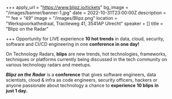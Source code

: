 +++
apply_url = "https://www.blipz.io/tickets"
bg_image = "/images/banner/banner-1.jpg"
date = 2022-10-31T23:00:00Z
description = ""
fee = "49"
image = "/images/Blipz.png"
location = "Werkspoorkathedraal, Tractieweg 41, 3541AP Utrecht"
speaker = []
title = "Blipz on the Radar"

+++
Opportunity for LIVE experience **10 hot trends** in data, cloud, security, software and CI/CD engineering in one **conference in one day!**

On Technology Radars, **blips** are new trends, hot technologies, frameworks, techniques or platforms currently being discussed in the tech community on various technology radars and meetups.  
  
**_Blipz on the Radar_** is a **conference** that gives software engineers, data scientists, cloud & infra as code engineers, security officers, hackers or anyone passionate about technology a chance to **experience** **10 blips** **in just 1 day.**